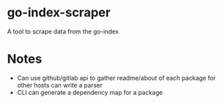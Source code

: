 # go-index-scraper

A tool to scrape data from the go-index

# Notes

- Can use github/gitlab api to gather readme/about of each package for other hosts can write a parser
- CLI can generate a dependency map for a package
